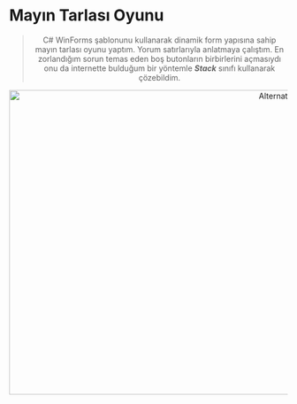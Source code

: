 # Mayın Tarlası Oyunu
<div align="center">


>  C# WinForms şablonunu kullanarak dinamik form yapısına sahip mayın tarlası oyunu yaptım. Yorum satırlarıyla anlatmaya çalıştım. En zorlandığım sorun temas eden boş butonların birbirlerini açmasıydı onu da internette bulduğum bir yöntemle **_Stack_** sınıfı kullanarak çözebildim.


<a align="center"  href="https://user-images.githubusercontent.com/77582858/215283515-69605396-9e40-4483-b01d-be4abb2f299c.mp4" title="Click for video">

<img src="https://user-images.githubusercontent.com/77582858/215283334-340e3f36-3775-4dfd-acf6-440f7097f2e0.gif" alt="Alternate Text" width="980" height="550"/>

</a>



  
 
</div>
